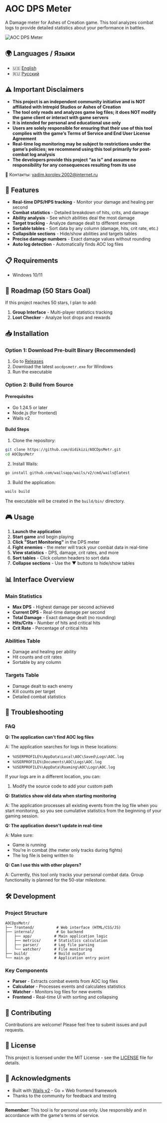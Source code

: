 # AOC DPS Meter

A Damage meter for Ashes of Creation game. This tool analyzes combat logs to provide detailed statistics about your performance in battles.

![AOC DPS Meter](screenshots/main-interface.png)

## 🌍 Languages / Языки

- 🇺🇸 [English](README.en.md)
- 🇷🇺 [Русский](README.ru.md)

## ⚠️ Important Disclaimers

- **This project is an independent community initiative and is NOT affiliated with Intrepid Studios or Ashes of Creation**
- **The tool only reads and analyzes game log files; it does NOT modify the game client or interact with game servers**
- **It is intended for personal and educational use only**
- **Users are solely responsible for ensuring that their use of this tool complies with the game’s Terms of Service and End User License Agreement**
- **Real-time log monitoring may be subject to restrictions under the game’s policies; we recommend using this tool primarily for post-combat log analysis**
- **The developers provide this project “as is” and assume no responsibility for any consequences resulting from its use**

📩 Контакты: [vadim.korolev.2002@internet.ru](mailto:vadim.korolev.2002@internet.ru)

## 🚀 Features

- **Real-time DPS/HPS tracking** - Monitor your damage and healing per second
- **Combat statistics** - Detailed breakdown of hits, crits, and damage
- **Ability analysis** - See which abilities deal the most damage
- **Target tracking** - Analyze damage dealt to different enemies
- **Sortable tables** - Sort data by any column (damage, hits, crit rate, etc.)
- **Collapsible sections** - Hide/show abilities and targets tables
- **Precise damage numbers** - Exact damage values without rounding
- **Auto log detection** - Automatically finds AOC log files

## 📋 Requirements

- Windows 10/11

## 🎯 Roadmap (50 Stars Goal)

If this project reaches 50 stars, I plan to add:

1. **Group Interface** - Multi-player statistics tracking
2. **Loot Checker** - Analyze loot drops and rewards

## 📥 Installation

### Option 1: Download Pre-built Binary (Recommended)

1. Go to [Releases](https://github.com/didikizi/AOCDpsMetr/releases)
2. Download the latest `aocdpsmetr.exe` for Windows
3. Run the executable

### Option 2: Build from Source

#### Prerequisites
- Go 1.24.5 or later
- Node.js (for frontend)
- Wails v2

#### Build Steps

1. Clone the repository:
```bash
git clone https://github.com/didikizi/AOCDpsMetr.git
cd AOCDpsMetr
```

2. Install Wails:
```bash
go install github.com/wailsapp/wails/v2/cmd/wails@latest
```

3. Build the application:
```bash
wails build
```

The executable will be created in the `build/bin/` directory.

## 🎮 Usage

1. **Launch the application**
2. **Start game** and begin playing
3. **Click "Start Monitoring"** in the DPS meter
4. **Fight enemies** - the meter will track your combat data in real-time
5. **View statistics** - DPS, damage, crit rates, and more
6. **Sort tables** - Click column headers to sort data
7. **Collapse sections** - Use the ▼ buttons to hide/show tables

## 📊 Interface Overview

### Main Statistics
- **Max DPS** - Highest damage per second achieved
- **Current DPS** - Real-time damage per second
- **Total Damage** - Exact damage dealt (no rounding)
- **Hits/Crits** - Number of hits and critical hits
- **Crit Rate** - Percentage of critical hits

### Abilities Table
- Damage and healing per ability
- Hit counts and crit rates
- Sortable by any column

### Targets Table
- Damage dealt to each enemy
- Kill counts per target
- Detailed combat statistics

## 🔧 Troubleshooting

### FAQ

**Q: The application can't find AOC log files**

A: The application searches for logs in these locations:
- `%USERPROFILE%\AppData\Local\AOC\Saved\Logs\AOC.log`
- `%USERPROFILE%\Documents\AOC\Logs\AOC.log`
- `%USERPROFILE%\AppData\Roaming\AOC\Logs\AOC.log`

If your logs are in a different location, you can:
1. Modify the source code to add your custom path

**Q: Statistics show old data when starting monitoring**

A: The application processes all existing events from the log file when you start monitoring, so you see cumulative statistics from the beginning of your gaming session.

**Q: The application doesn't update in real-time**

A: Make sure:
- Game is running
- You're in combat (the meter only tracks during fights)
- The log file is being written to

**Q: Can I use this with other players?**

A: Currently, this tool only tracks your personal combat data. Group functionality is planned for the 50-star milestone.

## 🛠️ Development

### Project Structure
```
AOCDpsMetr/
├── frontend/          # Web interface (HTML/CSS/JS)
├── internal/          # Go backend
│   ├── app/          # Main application logic
│   ├── metrics/      # Statistics calculation
│   ├── parser/       # Log file parsing
│   └── watcher/      # File monitoring
├── build/            # Build output
└── main.go           # Application entry point
```

### Key Components
- **Parser** - Extracts combat events from AOC log files
- **Calculator** - Processes events and calculates statistics
- **Watcher** - Monitors log files for new events
- **Frontend** - Real-time UI with sorting and collapsing

## 📝 Contributing

Contributions are welcome! Please feel free to submit issues and pull requests.

## 📄 License

This project is licensed under the MIT License - see the [LICENSE](LICENSE) file for details.

## 🙏 Acknowledgments

- Built with [Wails v2](https://wails.io/) - Go + Web frontend framework
- Thanks to the community for feedback and testing

---

**Remember**: This tool is for personal use only. Use responsibly and in accordance with the game's terms of service.
